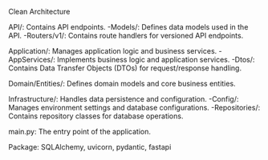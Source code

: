 Clean Architecture

API/: Contains API endpoints.
  -Models/: Defines data models used in the API.
  -Routers/v1/: Contains route handlers for versioned API endpoints.
  
Application/: Manages application logic and business services.
  -AppServices/: Implements business logic and application services.
  -Dtos/: Contains Data Transfer Objects (DTOs) for request/response handling.
  
Domain/Entities/: Defines domain models and core business entities.

Infrastructure/: Handles data persistence and configuration.
  -Config/: Manages environment settings and database configurations.
  -Repositories/: Contains repository classes for database operations.
  
main.py: The entry point of the application.

Package: SQLAlchemy, uvicorn, pydantic, fastapi
